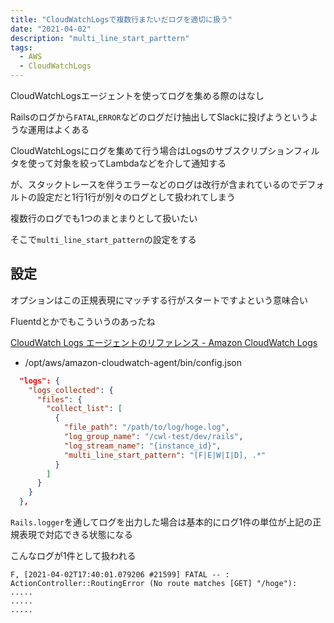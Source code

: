 ```yaml
---
title: "CloudWatchLogsで複数行またいだログを適切に扱う"
date: "2021-04-02"
description: "multi_line_start_parttern"
tags:
  - AWS
  - CloudWatchLogs
---
```


CloudWatchLogsエージェントを使ってログを集める際のはなし

Railsのログから`FATAL`,`ERROR`などのログだけ抽出してSlackに投げようというような運用はよくある

CloudWatchLogsにログを集めて行う場合はLogsのサブスクリプションフィルタを使って対象を絞ってLambdaなどを介して通知する

が、スタックトレースを伴うエラーなどのログは改行が含まれているのでデフォルトの設定だと1行1行が別々のログとして扱われてしまう

複数行のログでも1つのまとまりとして扱いたい

そこで`multi_line_start_pattern`の設定をする

## 設定

オプションはこの正規表現にマッチする行がスタートですよという意味合い

Fluentdとかでもこういうのあったね

[CloudWatch Logs エージェントのリファレンス - Amazon CloudWatch Logs](https://docs.aws.amazon.com/ja_jp/AmazonCloudWatch/latest/logs/AgentReference.html)

- /opt/aws/amazon-cloudwatch-agent/bin/config.json

```json
  "logs": {
    "logs_collected": {
      "files": {
        "collect_list": [
          {
            "file_path": "/path/to/log/hoge.log",
            "log_group_name": "/cwl-test/dev/rails",
            "log_stream_name": "{instance_id}",
            "multi_line_start_pattern": "[F|E|W|I|D], .*"
          }
        ]
      }
    }
  },
```

`Rails.logger`を通してログを出力した場合は基本的にログ1件の単位が上記の正規表現で対応できる状態になる

こんなログが1件として扱われる

```
F, [2021-04-02T17:40:01.079206 #21599] FATAL -- : 
ActionController::RoutingError (No route matches [GET] "/hoge"):
.....
.....
.....
```
